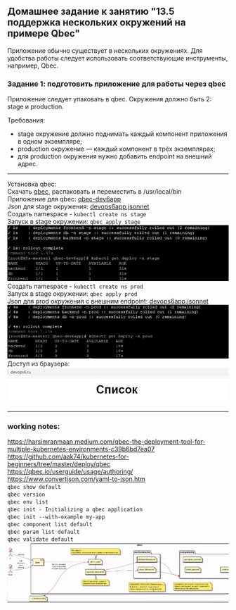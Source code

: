 ## Домашнее задание к занятию "13.5 поддержка нескольких окружений на примере Qbec"
Приложение обычно существует в нескольких окружениях. Для удобства работы следует использовать соответствующие инструменты, например, Qbec.

### Задание 1: подготовить приложение для работы через qbec
Приложение следует упаковать в qbec. Окружения должно быть 2: stage и production. 

Требования:
* stage окружение должно поднимать каждый компонент приложения в одном экземпляре;
* production окружение — каждый компонент в трёх экземплярах;
* для production окружения нужно добавить endpoint на внешний адрес.
---
Установка qbec: </br>
Скачать [qbec](https://github.com/splunk/qbec/releases), распаковать и переместить в /usr/local/bin </br>
Приложение для qbec: [qbec-dev6app](https://github.com/murzinvit/13.05_qbec/tree/main/qbec-dev6app) </br>
Json для stage окружения: [devops6app.jsonnet](https://github.com/murzinvit/13.05_qbec/blob/fc9bce8cacbf0be7fc22b50d405b4c039d68c3fd/qbec-dev6app/components/devops6app.jsonnet) </br>
Создать namespace - `kubectl create ns stage` </br>
Запуск в stage окружении: `qbec apply stage` </br>
![qbec_stage](https://github.com/murzinvit/screen_1/blob/e47544d20c5b1b4c24056b8e65312fd8ed3f65d2/Kubec_qbec_stage.jpg) </br>
Создать namespace - `kubectl create ns prod` </br>
Запуск в stage окружении: `qbec apply prod` </br>
Json для prod окружения с внешним endpoint: [devops6app.jsonnet](https://github.com/murzinvit/13.05_qbec/blob/fc9bce8cacbf0be7fc22b50d405b4c039d68c3fd/devops6app.jsonnet) </br>
![qbec_prod](https://github.com/murzinvit/screen_1/blob/236d083a9461aed2e200e270b7e2813bf405e7e9/Kuber_qbec_prod.jpg) </br>
Доступ из браузера: </br>
![stage_web](https://github.com/murzinvit/screen_1/blob/15f4b6e9183653b60e6be508d0714e0aa78be46d/Kuber_qbec_stage_web.jpg) </br>

---
### working notes: </br>

https://harsimranmaan.medium.com/qbec-the-deployment-tool-for-multiple-kubernetes-environments-c39b6bd7ea07 </br>
https://github.com/aak74/kubernetes-for-beginners/tree/master/deploy/qbec </br>
https://qbec.io/userguide/usage/authoring/ </br>
https://www.convertjson.com/yaml-to-json.htm </br>
`qbec show default`  </br>
`qbec version` </br>
`qbec env list` </br>
`qbec init - Initializing a qbec application` </br>
`qbec init --with-example my-app` </br>
`qbec component list default` </br>
`qbec param list default` </br>
`qbec validate default` </br>
![Schem](https://github.com/murzinvit/screen_1/blob/e73e4d0b12baaf9c27ff8c77f0bd0857390eed61/Schem.jpg) 
